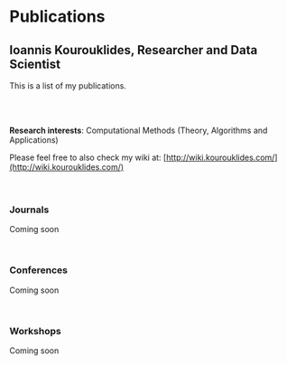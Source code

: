 # Publications
## Ioannis Kourouklides, Researcher and Data Scientist

This is a list of my publications.

<br>
<br>

__Research interests__: Computational Methods (Theory, Algorithms and Applications)

Please feel free to also check my wiki at: [http://wiki.kourouklides.com/](http://wiki.kourouklides.com/)
<br>
<br>
<br>

### Journals
Coming soon

<br>

### Conferences
Coming soon

<br>

### Workshops
Coming soon

